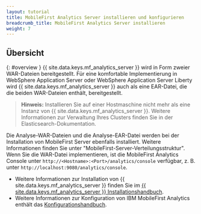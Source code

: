 ```yaml
---
layout: tutorial
title: MobileFirst Analytics Server	installieren und konfigurieren
breadcrumb_title: MobileFirst Analytics Server installieren
weight: 7
---
```

<!-- NLS_CHARSET=UTF-8 -->
## Übersicht
{: #overview }
{{ site.data.keys.mf_analytics_server }} wird in Form zweier WAR-Dateien bereitgestellt. Für eine komfortable Implementierung in
WebSphere Application Server
oder WebSphere Application Server Liberty
wird {{ site.data.keys.mf_analytics_server }} auch als eine EAR-Datei, die die beiden WAR-Dateien enthält,
bereitgestellt.

> **Hinweis:** Installieren Sie auf einer Hostmaschine nicht mehr als eine Instanz von
{{ site.data.keys.mf_analytics_server }}. Weitere Informationen zur Verwaltung Ihres Clusters
finden Sie in der Elasticsearch-Dokumentation. 

Die Analyse-WAR-Dateien und die Analyse-EAR-Datei werden bei der Installation von
MobileFirst Server ebenfalls installiert.
Weitere Informationen finden Sie unter "MobileFirst-Server-Verteilungsstruktur". Wenn Sie die WAR-Datei implementieren, ist die MobileFirst Analytics Console unter `http://<Hostname>:<Port>/analytics/console` verfügbar, z. B. unter `http://localhost:9080/analytics/console`.

* Weitere Informationen zur Installation von
{{ site.data.keys.mf_analytics_server }} finden Sie im
[{{ site.data.keys.mf_analytics_server }} Installationshandbuch](installation).
* Weitere Informationen zur Konfiguration von IBM MobileFirst Analytics enthält das
[Konfigurationshandbuch](configuration).
